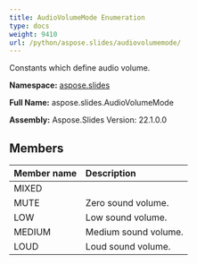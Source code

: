 ```yaml
---
title: AudioVolumeMode Enumeration
type: docs
weight: 9410
url: /python/aspose.slides/audiovolumemode/
---
```


Constants which define audio volume.

**Namespace:** [aspose.slides](/python/aspose.slides/)

**Full Name:** aspose.slides.AudioVolumeMode

**Assembly:**  Aspose.Slides Version: 22.1.0.0

## **Members**
|**Member name**|**Description**|
| :- | :- |
|MIXED||
|MUTE|Zero sound volume.|
|LOW|Low sound volume.|
|MEDIUM|Medium sound volume.|
|LOUD|Loud sound volume.|
